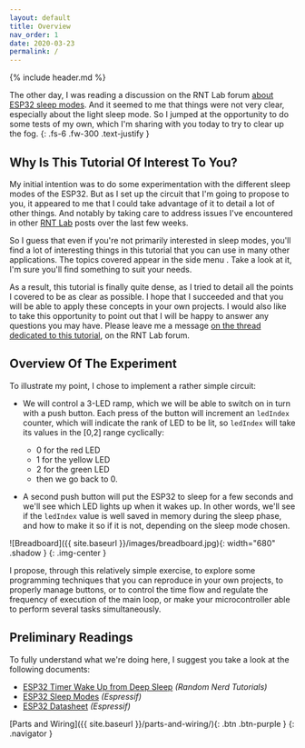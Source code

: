 ```yaml
---
layout: default
title: Overview
nav_order: 1
date: 2020-03-23
permalink: /
---
```


{% include header.md %}

The other day, I was reading a discussion on the RNT Lab forum [about ESP32 sleep modes][origin]. And it seemed to me that things were not very clear, especially about the light sleep mode. So I jumped at the opportunity to do some tests of my own, which I'm sharing with you today to try to clear up the fog.
{: .fs-6 .fw-300 .text-justify }


## Why Is This Tutorial Of Interest To You?

My initial intention was to do some experimentation with the different sleep modes of the ESP32. But as I set up the circuit that I'm going to propose to you, it appeared to me that I could take advantage of it to detail a lot of other things. And notably by taking care to address issues I've encountered in other [RNT Lab][rntlab] posts over the last few weeks.

So I guess that even if you're not primarily interested in sleep modes, you'll find a lot of interesting things in this tutorial that you can use in many other applications. The topics covered appear in the side menu . Take a look at it, I'm sure you'll find something to suit your needs.

As a result, this tutorial is finally quite dense, as I tried to detail all the points I covered to be as clear as possible. I hope that I succeeded and that you will be able to apply these concepts in your own projects. I would also like to take this opportunity to point out that I will be happy to answer any questions you may have. Please leave me a message [on the thread dedicated to this tutorial][discussion], on the RNT Lab forum.


## Overview Of The Experiment

To illustrate my point, I chose to implement a rather simple circuit:

- We will control a 3-LED ramp, which we will be able to switch on in turn with a push button. Each press of the button will increment an `ledIndex` counter, which will indicate the rank of LED to be lit, so `ledIndex` will take its values in the [0,2] range cyclically:

  - 0 for the red LED
  - 1 for the yellow LED
  - 2 for the green LED
  - then we go back to 0.

- A second push button will put the ESP32 to sleep for a few seconds and we'll see which LED lights up when it wakes up. In other words, we'll see if the `ledIndex` value is well saved in memory during the sleep phase, and how to make it so if it is not, depending on the sleep mode chosen.

![Breadboard]({{ site.baseurl }}/images/breadboard.jpg){: width="680" .shadow }
{: .img-center }

I propose, through this relatively simple exercise, to explore some programming techniques that you can reproduce in your own projects, to properly manage buttons, or to control the time flow and regulate the frequency of execution of the main loop, or make your microcontroller able to perform several tasks simultaneously.


## Preliminary Readings

To fully understand what we're doing here, I suggest you take a look at the following documents:

- [ESP32 Timer Wake Up from Deep Sleep][rnt-wakeup] *(Random Nerd Tutorials)*
- [ESP32 Sleep Modes][esp32-sm] *(Espressif)*
- [ESP32 Datasheet][esp32-ds] *(Espressif)*


[Parts and Wiring]({{ site.baseurl }}/parts-and-wiring/){: .btn .btn-purple }
{: .navigator }


[origin]:     https://rntlab.com/question/how-to-use-esp32-light-sleep/
[rnt]:        https://randomnerdtutorials.com/
[rntlab]:     https://rntlab.com/forum/
[discussion]: https://rntlab.com/question/
[rnt-wakeup]: https://randomnerdtutorials.com/esp32-timer-wake-up-deep-sleep/
[esp32-sm]:   https://docs.espressif.com/projects/esp-idf/en/latest/api-reference/system/sleep_modes.html
[esp32-ds]:   https://www.espressif.com/sites/default/files/documentation/esp32_datasheet_en.pdf